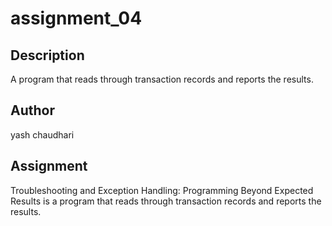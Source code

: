 # assignment_04

## Description
A program that reads through transaction records and reports the results.

## Author
yash chaudhari

## Assignment
Troubleshooting and Exception Handling: Programming Beyond Expected Results is a program that reads through transaction records and reports the results.   